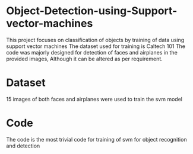 # Object-Detection-using-Support-vector-machines
This project focuses on classification of objects by training of data using support vector machines
The dataset used for training is Caltech 101
The code was majorly designed for detection of faces and airplanes in the provided images, Although it can be altered as per requirement.

# Dataset
15 images of both faces and airplanes were used to train the svm model

# Code
The code is the most trivial code for training of svm for object recognition and detection

